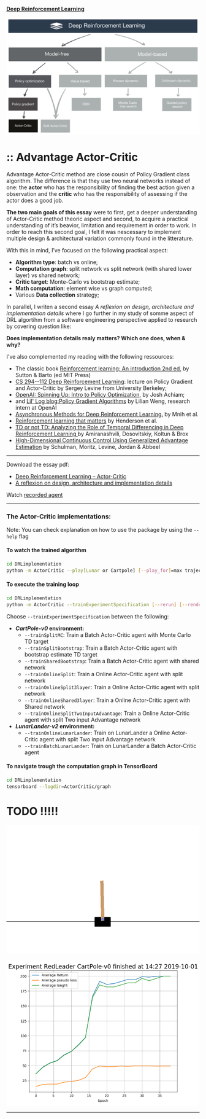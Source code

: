 [**Deep Reinforcement Learning**](https://github.com/RedLeader962/LectureDirigeDRLimplementation/tree/master)

![TaxonomyActorCritic](./visual/TaxonomyActorCritic.png) 

# :: Advantage Actor-Critic

Advantage Actor-Critic method are close cousin of Policy Gradient class algorithm. The difference is that they use two neural networks instead of one: the **actor** who has the responsibility of finding the best action given a observation and the **critic** who has the responsibility of assessing if the actor does a good job.

**The two main goals of this essay** were to first, get a deeper understanding of Actor-Critic method theoric aspect and second, to acquire a practical understanding of it’s beavior, limitation and requirement in order to work. In order to reach this second goal, I felt it was nescessary to implement multiple design & architectural variation commonly found in the litterature.
  
With this in mind, I’ve focused on the following practical aspect:
- **Algorithm type**: batch vs online;
- **Computation graph**: split network vs split network (with shared lower layer) vs shared network;
- **Critic target**: Monte-Carlo vs bootstrap estimate;
- **Math computation**: element wise vs graph computed;
- Various **Data collection** strategy;
        
        
In parallel, I writen a second essay _A reflexion on design, architecture and implementation details_ where I go further in my study of somme aspect of DRL algortihm from a software engineering perspective applied to research by covering question like:

**Does implementation details realy matters? Which one does, when & why?**


I've also complemented my reading with the following ressources:

- The classic book [Reinforcement learning: An introduction 2nd ed.](http://incompleteideas.net/book/RLbook2018.pdf) by Sutton & Barto (ed MIT Press)
- [CS 294--112 Deep Reinforcement Learning](http://rail.eecs.berkeley.edu/deeprlcourse-fa18/): lecture on Policy Gradient and Actor-Critic by Sergey Levine from University Berkeley;
- [OpenAI: Spinning Up: Intro to Policy Optimization](https://spinningup.openai.com/en/latest/spinningup/rl_intro3.html), by Josh Achiam;
- and [Lil' Log blog:Policy Gradient Algorithms](https://lilianweng.github.io/lil-log/2018/04/08/policy-gradient-algorithms.html) by Lilian Weng, research intern at OpenAI
- [Asynchronous Methods for Deep Reinforcement Learning.](https://arxiv.org/abs/1602.01783) by Mnih et al.  
- [Reinforcement learning that matters](https://arxiv.org/abs/1709.06560) by Henderson et al. 
- [TD or not TD: Analyzing the Role of Temporal Differencing in Deep Reinforcement Learning ](http://arxiv.org/abs/1806.01175) by Amiranashvili, Dosovitskiy, Koltun & Brox 
- [High-Dimensional Continuous Control Using Generalized Advantage Estimation](https://arxiv.org/abs/1506.02438) by Schulman, Moritz, Levine, Jordan & Abbeel

---
Download the essay pdf:
- [Deep Reinforcement Learning – Actor-Critic](https://github.com/RedLeader962/LectureDirigeDRLimplementation/raw/master/TP_actor_critic_LucCoupal_v1-1.pdf) 
- [A reflexion on design, architecture and implementation details](https://github.com/RedLeader962/LectureDirigeDRLimplementation/raw/master/Reflexion_on_design_and_architecture_LucCoupal_v1-1.pdf) 



Watch [recorded agent](../../video) 

---

### The Actor-Critic implementations:
Note: You can check explanation on how to use the package by using the `--help` flag

#### To watch the trained algorithm 

```bash
cd DRLimplementation
python -m ActorCritic --play[Lunar or Cartpole] [--play_for]=max trajectories (default=10) 
```

#### To execute the training loop
```bash
cd DRLimplementation
python -m ActorCritic --trainExperimentSpecification [--rerun] [--renderTraining] 
```
Choose `--trainExperimentSpecification` between the following:
- **_CartPole-v0_ environment:**
    - `--trainSplitMC`: Train a Batch Actor-Critic agent with Monte Carlo TD target
    - `--trainSplitBootstrap`: Train a Batch Actor-Critic agent with bootstrap estimate TD target
    - `--trainSharedBootstrap`: Train a Batch Actor-Critic agent with shared network
    - `--trainOnlineSplit`: Train a Online Actor-Critic agent with split network
    - `--trainOnlineSplit3layer`: Train a Online Actor-Critic agent with split network
    - `--trainOnlineShared3layer`: Train a Online Actor-Critic agent with Shared network
    - `--trainOnlineSplitTwoInputAdvantage`: Train a Online Actor-Critic agent with split Two input Advantage network
- **_LunarLander-v2_ environment:**
    - `--trainOnlineLunarLander`: Train on LunarLander a Online Actor-Critic agent with split Two input Advantage network
    - `--trainBatchLunarLander`: Train on LunarLander a Batch Actor-Critic agent 


#### To navigate trough the computation graph in TensorBoard
```bash
cd DRLimplementation
tensorboard --logdir=ActorCritic/graph
```

# TODO !!!!!
![Trained agent in action](../../video/REINFORCE_agent_cartpole_2.gif)

![Training run](../../video/training_run_3.png)

---
